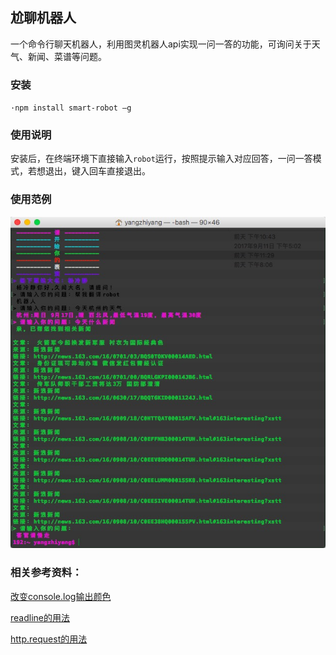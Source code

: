 ## 尬聊机器人
一个命令行聊天机器人，利用图灵机器人api实现一问一答的功能，可询问关于天气、新闻、菜谱等问题。
### 安装
`·npm install smart-robot –g`
### 使用说明
安装后，在终端环境下直接输入`robot`运行，按照提示输入对应回答，一问一答模式，若想退出，键入回车直接退出。
### 使用范例
![](robot.png)

### 相关参考资料：
[改变console.log输出颜色](https://stackoverflow.com/questions/9781218/how-to-change-node-jss-console-font-color)       

[readline的用法](https://nodejs.org/api/readline.html#readline_readline_clearscreendown_stream)     

[http.request的用法](https://nodejs.org/api/http.html#http_http_request_options_callback)    
